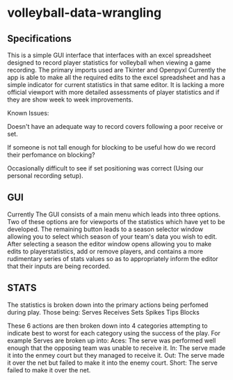 # volleyball-data-wrangling


## Specifications
This is a simple GUI interface that interfaces with an excel spreadsheet designed to record player statistics for volleyball when viewing a game recording.
The primary imports used are Tkinter and Openpyxl
Currently the app is able to make all the required edits to the excel spreadsheet and has a simple indicator for current statistics in that same editor. It is lacking a more official viewport with more detailed assessments of player statistics and if they are show week to week improvements.

Known Issues:

Doesn't have an adequate way to record covers following a poor receive or set.

If someone is not tall enough for blocking to be useful how do we record their perfomance on blocking?

Occasionally difficult to see if set positioning was correct (Using our personal recording setup).


## GUI 
Currently The GUI consists of a main menu which leads into three options. Two of these options are for viewports of the statistics which have yet to be developed. The remaining button leads to a season selector window allowing you to select which season of your team's data you wish to edit. After selecting a season the editor window opens allowing you to make edits to playerstatistics, add or remove players, and contains a more rudimentary series of stats values so as to appropriately inform the editor that their inputs are being recorded.

## STATS
The statistics is broken down into the primary actions being perfomed during play. Those being:
Serves
Receives
Sets
Spikes
Tips
Blocks

These 6 actions are then broken down into 4 categories attempting to indicate best to worst for each category using the success of the play.
For example Serves are broken up into:
Aces: The serve was performed well enough that the opposing team was unable to receive it.
In: The serve made it into the enmey court but they managed to receive it.
Out: The serve made it over the net but failed to make it into the enemy court.
Short: The serve failed to make it over the net.
